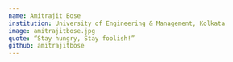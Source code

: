 ```yaml
---
name: Amitrajit Bose
institution: University of Engineering & Management, Kolkata
image: amitrajitbose.jpg
quote: “Stay hungry, Stay foolish!”
github: amitrajitbose
---
```

